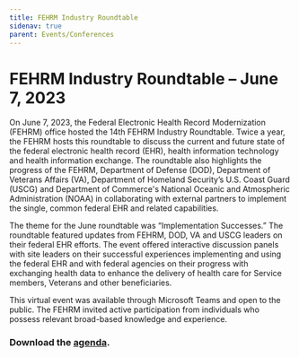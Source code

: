 ```yaml
---
title: FEHRM Industry Roundtable
sidenav: true
parent: Events/Conferences
---
```

# FEHRM Industry Roundtable – June 7, 2023

On June 7, 2023, the Federal Electronic Health Record Modernization (FEHRM) office hosted the 14th FEHRM Industry Roundtable. Twice a year, the FEHRM hosts this roundtable to discuss the current and future state of the federal electronic health record (EHR), health information technology and health information exchange. The roundtable also highlights the progress of the FEHRM, Department of Defense (DOD), Department of Veterans Affairs (VA), Department of Homeland Security’s U.S. Coast Guard (USCG) and Department of Commerce's National Oceanic and Atmospheric Administration (NOAA) in collaborating with external partners to implement the single, common federal EHR and related capabilities.  

The theme for the June roundtable was “Implementation Successes.” The roundtable featured updates from FEHRM, DOD, VA and USCG leaders on their federal EHR efforts. The event offered interactive discussion panels with site leaders on their successful experiences implementing and using the federal EHR and with federal agencies on their progress with exchanging health data to enhance the delivery of health care for Service members, Veterans and other beneficiaries. 

This virtual event was available through Microsoft Teams and open to the public. The FEHRM invited active participation from individuals who possess relevant broad-based knowledge and experience.

### Download the [agenda](https://www.fehrm.gov/images/fehrm-industry-roundtable-agenda_508_20230524.pdf).